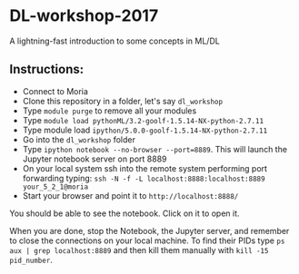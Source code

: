 # DL-workshop-2017

A lightning-fast introduction to some concepts in ML/DL

## Instructions:

- Connect to Moria
- Clone this repository in a folder, let's say `dl_workshop`
- Type `module purge` to remove all your modules
- Type `module load pythonML/3.2-goolf-1.5.14-NX-python-2.7.11`
- Type module load `ipython/5.0.0-goolf-1.5.14-NX-python-2.7.11`
- Go into the `dl_workshop` folder
- Type `ipython notebook --no-browser --port=8889`. This will launch the Jupyter notebook server on port 8889
- On your local system ssh into the remote system performing port forwarding typing: `ssh -N -f -L localhost:8888:localhost:8889 your_5_2_1@moria`
- Start your browser and point it to `http://localhost:8888/`

You should be able to see the notebook. Click on it to open it.

When you are done, stop the Notebook, the Jupyter server, and remember to close the connections on your local machine. To find their PIDs type `ps aux | grep localhost:8889` and then kill them manually with `kill -15 pid_number`.
